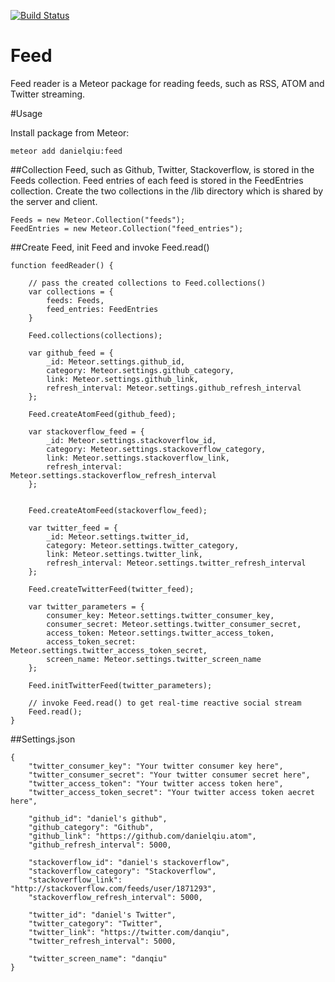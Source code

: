 [![Build Status](https://travis-ci.org/danielqiu/feed.png?branch=master)](https://travis-ci.org/danielqiu/feed)

Feed
======
Feed reader is a Meteor package for reading feeds, such as RSS, ATOM and Twitter streaming.

#Usage

Install package from Meteor:
```
meteor add danielqiu:feed
```
##Collection
Feed, such as Github, Twitter, Stackoverflow, is stored in the Feeds collection. Feed entries of each feed is stored in the FeedEntries collection. Create the two collections in the /lib directory which is shared by the server and client.

```
Feeds = new Meteor.Collection("feeds");
FeedEntries = new Meteor.Collection("feed_entries");
```

##Create Feed, init Feed and invoke Feed.read()
```
function feedReader() {

    // pass the created collections to Feed.collections()
    var collections = {
        feeds: Feeds,
        feed_entries: FeedEntries
    }

    Feed.collections(collections);
        
    var github_feed = {
        _id: Meteor.settings.github_id,
        category: Meteor.settings.github_category,
        link: Meteor.settings.github_link,
        refresh_interval: Meteor.settings.github_refresh_interval
    };
    
    Feed.createAtomFeed(github_feed);

    var stackoverflow_feed = {
        _id: Meteor.settings.stackoverflow_id,
        category: Meteor.settings.stackoverflow_category,
        link: Meteor.settings.stackoverflow_link,
        refresh_interval: Meteor.settings.stackoverflow_refresh_interval
    };
    

    Feed.createAtomFeed(stackoverflow_feed);

    var twitter_feed = {
        _id: Meteor.settings.twitter_id,
        category: Meteor.settings.twitter_category,
        link: Meteor.settings.twitter_link,
        refresh_interval: Meteor.settings.twitter_refresh_interval
    };

    Feed.createTwitterFeed(twitter_feed);

    var twitter_parameters = {
        consumer_key: Meteor.settings.twitter_consumer_key,
        consumer_secret: Meteor.settings.twitter_consumer_secret, 
        access_token: Meteor.settings.twitter_access_token,
        access_token_secret: Meteor.settings.twitter_access_token_secret,
        screen_name: Meteor.settings.twitter_screen_name
    };

    Feed.initTwitterFeed(twitter_parameters);

    // invoke Feed.read() to get real-time reactive social stream
    Feed.read();
}
```
##Settings.json
```
{
    "twitter_consumer_key": "Your twitter consumer key here",
    "twitter_consumer_secret": "Your twitter consumer secret here",
    "twitter_access_token": "Your twitter access token here",
    "twitter_access_token_secret": "Your twitter access token aecret here",

    "github_id": "daniel's github",
    "github_category": "Github",
    "github_link": "https://github.com/danielqiu.atom",
    "github_refresh_interval": 5000,

    "stackoverflow_id": "daniel's stackoverflow",
    "stackoverflow_category": "Stackoverflow",
    "stackoverflow_link": "http://stackoverflow.com/feeds/user/1871293",
    "stackoverflow_refresh_interval": 5000,

    "twitter_id": "daniel's Twitter",
    "twitter_category": "Twitter",
    "twitter_link": "https://twitter.com/danqiu",
    "twitter_refresh_interval": 5000,

    "twitter_screen_name": "danqiu"
}
```
